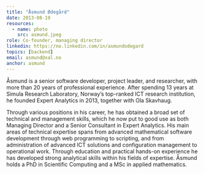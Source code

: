 ```yaml
---
title: "Åsmund Ødegård"
date: 2013-08-19
resources:
  - name: photo
    src: asmund.jpeg
role: Co-founder, managing director
linkedin: https://no.linkedin.com/in/asmundodegard
topics: [backend]
email: asmund@xal.no
anchor: asmund
---
```


Åsmund is a senior software developer, project leader, and researcher, with more
than 20 years of professional experience. After spending 13 years at  Simula
Research Laboratory,  Norway’s top-ranked ICT research institution, he founded
Expert Analytics in 2013, together with Ola Skavhaug.

Through various positions in his career, he has obtained a broad set of
technical and management skills, which he now put to good use as both Managing
Director and a Senior Consultant in Expert Analytics. His main areas of
technical expertise spans from advanced mathematical software development
through web programming to scripting, and from administration of advanced ICT
solutions and configuration management to operational work. Through
education and practical hands-on experience he has developed strong analytical
skills within his fields of expertise. Åsmund holds a PhD in Scientific
Computing and a MSc in applied mathematics.
